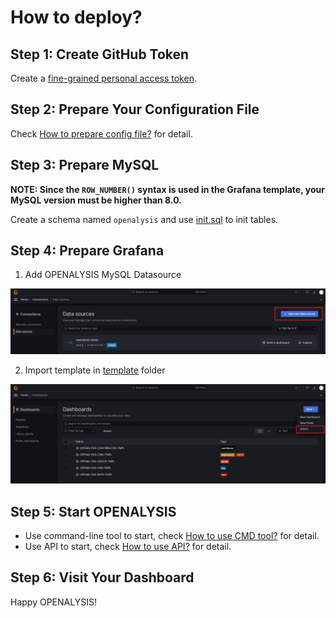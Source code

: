 # How to deploy?

## Step 1: Create GitHub Token

Create a [fine-grained personal access token](https://docs.github.com/en/authentication/keeping-your-account-and-data-secure/managing-your-personal-access-tokens#creating-a-fine-grained-personal-access-token).

## Step 2: Prepare Your Configuration File

Check [How to prepare config file?](./how-to-prepare-config-file.md) for detail.

## Step 3: Prepare MySQL

**NOTE: Since the `ROW_NUMBER()` syntax is used in the Grafana template, your MySQL version must be higher than 8.0.**

Create a schema named `openalysis` and use [init.sql](../storage/sql/init.sql) to init tables.

## Step 4: Prepare Grafana

1. Add OPENALYSIS MySQL Datasource

![add-mysql-datasource](../images/ttl-add-mysql-datasource.png)
 
2. Import template in [template](../template) folder

![import-dashboard-tmpl](../images/ttl-import-dashboard-tmpl.png)

## Step 5: Start OPENALYSIS

- Use command-line tool to start, check [How to use CMD tool?](../docs/how-to-use-cmd-tool.md) for detail.
- Use API to start, check [How to use API?](../docs/how-to-use-api.md) for detail.

## Step 6: Visit Your Dashboard

Happy OPENALYSIS!
